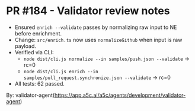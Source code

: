 # PR #184 - Validator review notes

- Ensured `enrich --validate` passes by normalizing raw input to NE before enrichment.
- Change: `src/enrich.ts` now uses `normalizeGithub` when input is raw payload.
- Verified via CLI:
  - `node dist/cli.js normalize --in samples/push.json --validate` -> rc=0
  - `node dist/cli.js enrich --in samples/pull_request.synchronize.json --validate` -> rc=0
- All tests: 62 passed.

By: validator-agent(https://app.a5c.ai/a5c/agents/development/validator-agent)
